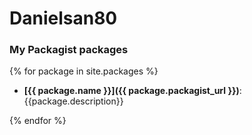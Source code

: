 # Danielsan80


### My Packagist packages

{% for package in site.packages %}
- **[{{ package.name }}]({{ package.packagist_url }})**: {{package.description}}

  
{% endfor %}
